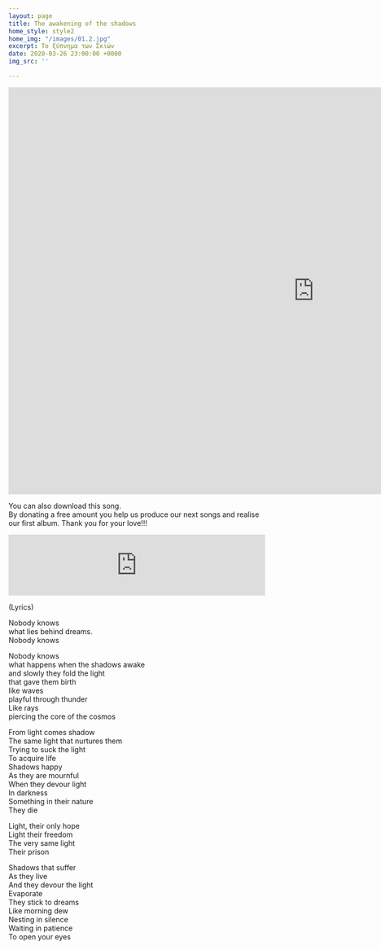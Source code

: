 ```yaml
---
layout: page
title: The awakening of the shadows
home_style: style2
home_img: "/images/01.2.jpg"
excerpt: Το ξύπνημα των Σκιών
date: 2020-03-26 23:00:00 +0000
img_src: ''

---
```

<iframe src="https://player.vimeo.com/video/402933077" width="1200" height="800" frameborder="0" allow="autoplay; fullscreen" allowfullscreen></iframe>

You can also download this song.  
By donating a free amount you help us produce our next songs and realise our first album. Thank you for your love!!!

<iframe style="border: 0; width: 100%; height: 120px;" src="https://bandcamp.com/EmbeddedPlayer/track=2500160527/size=large/bgcol=ffffff/linkcol=333333/tracklist=false/artwork=small/transparent=true/" seamless><a href="http://imperfectid.bandcamp.com/track/the-awakening-of-the-shadows">The awakening of the Shadows (Το ξύπνημα των σκιών) by Imperfect ID</a></iframe>

(Lyrics)

Nobody knows  
what lies behind dreams.  
Nobody knows

Nobody knows  
what happens when the shadows awake  
and slowly they fold the light  
that gave them birth  
like waves  
playful through thunder  
Like rays  
piercing the core of the cosmos

From light comes shadow  
The same light that nurtures them  
Trying to suck the light  
To acquire life  
Shadows happy  
As they are mournful  
When they devour light  
In darkness  
Something in their nature  
They die

Light, their only hope  
Light their freedom  
The very same light  
Their prison

Shadows that suffer  
As they live  
And they devour the light  
Evaporate  
They stick to dreams  
Like morning dew  
Nesting in silence  
Waiting in patience  
To open your eyes